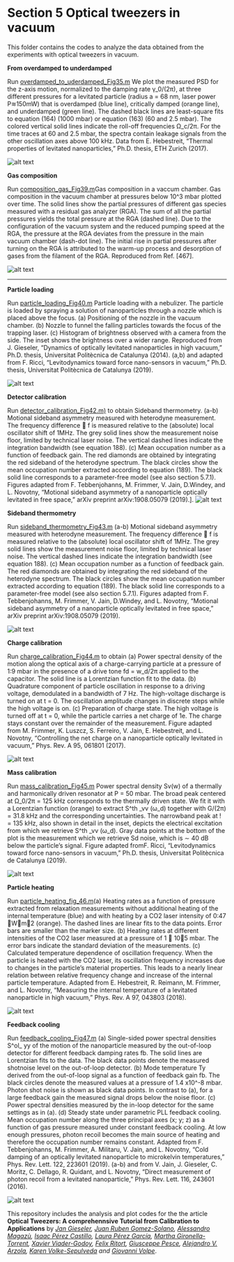# Section 5 Optical tweezers in vacuum

This folder contains the codes to analyze the data obtained from the experiments with optical tweezers in vacuum.



**From overdamped to underdamped**


Run [overdamped_to_uderdamped_Fig35.m](overdamped_to_underdamped/programs/overdamped_to_uderdamped_Fig35.m)
We plot the measured PSD for the z-axis
motion, normalized to the damping rate 
γ_0/(2π), at three different pressures for a levitated
particle (radius a = 68 nm, laser power P≋150mW) that is overdamped (blue line),
critically damped (orange line), and underdamped (green line). The dashed black lines are
least-square fits to equation (164) (1000 mbar) or equation (163) (60 and 2.5 mbar). The
colored vertical solid lines indicate the roll-off frequencies 
Ω_c/2π. For the time traces at
60 and 2.5 mbar, the spectra contain leakage signals from the other oscillation axes above
100 kHz. Data from E. Hebestreit, “Thermal properties of levitated nanoparticles,” Ph.D. thesis, ETH Zurich (2017).

![alt text](/sec_5_optical_tweezers_vacuum/overdamped_to_underdamped/figures/Fig35.jpg 
"overdamped to underdamped ")



**Gas composition**

Run [composition_gas_Fig39.m](gas_composition/programs/composition_gas_Fig39.m)Gas composition in a vaccum chamber. Gas composition in the vacuum chamber
at pressures below 10^3 mbar plotted over time. The solid lines show the partial pressures of
different gas species measured with a residual gas analyzer (RGA). The sum of all the partial
pressures yields the total pressure at the RGA (dashed line). Due to the configuration of the
vacuum system and the reduced pumping speed at the RGA, the pressure at the RGA deviates
from the pressure in the main vacuum chamber (dash-dot line). The initial rise in partial
pressures after turning on the RGA is attributed to the warm-up process and desorption of
gases from the filament of the RGA. Reproduced from Ref. [467].

![alt text](/sec_5_optical_tweezers_vacuum/gas_composition/figures/pressure.jpg "Gas composition")
***
 
 
 **Particle loading**
 
Run [particle_loading_Fig40.m](particle_loading/programs/particle_loading_Fig40.m) Particle loading with a nebulizer. The particle is loaded by spraying a solution
of nanoparticles through a nozzle which is placed above the focus. (a) Positioning of the
nozzle in the vacuum chamber. (b) Nozzle to funnel the falling particles towards the focus
of the trapping laser. (c) Histogram of brightness observed with a camera from the side.
The inset shows the brightness over a wider range. Reproduced from J. Gieseler, “Dynamics of optically levitated nanoparticles in high vacuum,” Ph.D. thesis, Universitat Politècnica de
Catalunya (2014). (a,b) and
adapted from F. Ricci, “Levitodynamics toward force nano-sensors in vacuum,” Ph.D. thesis, Universitat Politècnica de Catalunya
(2019).

![alt text](particle_loading/figures/particle_loading.jpg "Particle loading")

**Detector calibration**

Run [detector_calibration_Fig42.m)](detector_calibration/programs/detector_calibration_Fig42.m) to obtain Sideband thermometry. (a-b) Motional sideband asymmetry measured with
heterodyne measurement. The frequency difference  f is measured relative to the (absolute)
local oscillator shift of 1MHz. The grey solid lines show the measurement noise floor,
limited by technical laser noise. The vertical dashed lines indicate the integration bandwidth
(see equation 188). (c) Mean occupation number as a function of feedback gain. The red
diamonds are obtained by integrating the red sideband of the heterodyne spectrum. The
black circles show the mean occupation number extracted according to equation (189). The
black solid line corresponds to a parameter-free model (see also section 5.7.1). Figures
adapted from F. Tebbenjohanns, M. Frimmer, V. Jain, D.Windey, and L. Novotny, “Motional sideband asymmetry of a nanoparticle
optically levitated in free space,” arXiv preprint arXiv:1908.05079 (2019).].
![alt text](detector_calibration/figures/detector_calibration.jpg "Detector calibration")


**Sideband thermometry**

Run [sideband_thermometry_Fig43.m](sideband_thermometry/programs/sideband_thermometry_Fig42.m) (a-b) Motional sideband asymmetry measured with
heterodyne measurement. The frequency difference  f is measured relative to the (absolute)
local oscillator shift of 1MHz. The grey solid lines show the measurement noise floor,
limited by technical laser noise. The vertical dashed lines indicate the integration bandwidth
(see equation 188). (c) Mean occupation number as a function of feedback gain. The red
diamonds are obtained by integrating the red sideband of the heterodyne spectrum. The
black circles show the mean occupation number extracted according to equation (189). The
black solid line corresponds to a parameter-free model (see also section 5.7.1). Figures
adapted from F. Tebbenjohanns, M. Frimmer, V. Jain, D.Windey, and L. Novotny, “Motional sideband asymmetry of a nanoparticle
optically levitated in free space,” arXiv preprint arXiv:1908.05079 (2019).

![alt text](sideband_thermometry/figures/sideband_thermometry.jpg "sideband thermometry")

**Charge calibration**

Run [charge_calibration_Fig44.m](charge_calibration/programs/charge_calibration_Fig44.m) to obtain (a) Power spectral density of the motion along the optical
axis of a charge-carrying particle at a pressure of 1:9 mbar in the presence of a drive tone
fd = w_d/2π applied to the capacitor. The solid line is a Lorentzian function fit to the
data. (b) Quadrature component of particle oscillation in response to a driving voltage,
demodulated in a bandwidth of 7 Hz. The high-voltage discharge is turned on at t = 0. The
oscillation amplitude changes in discrete steps while the high voltage is on. (c) Preparation
of charge state. The high voltage is turned off at t = 0, while the particle carries a net charge
of 1e. The charge stays constant over the remainder of the measurement. Figure adapted
from M. Frimmer, K. Luszcz, S. Ferreiro, V. Jain, E. Hebestreit, and L. Novotny, “Controlling the net charge on a
nanoparticle optically levitated in vacuum,” Phys. Rev. A 95, 061801 (2017).

![alt text](charge_calibration/figures/PSD_quadrature.jpg "charge calibration")


**Mass calibration**

Run [mass_calibration_Fig45.m](mass_calibration/programs/mass_calibration_Fig45.m) Power spectral density Sv(w) of a thermally and harmonically
driven resonator at P = 50 mbar. The broad peak centered at 
Ω_0/2π = 125 kHz corresponds
to the thermally driven state. We fit it with a Lorentzian function (orange) to extract S^th
_vv (ω_d)
together with G/(2π) = 31.8 kHz and the corresponding uncertainties. The narrowband
peak at ! = 135 kHz, also shown in detail in the inset, depicts the electrical excitation from
which we retrieve S^th
_vv (ω_d). Gray data points at the bottom of the plot is the measurement
which we retrieve Sd
noise, which is ∼ 40 dB below the particle’s signal. Figure adapted fromF. Ricci, “Levitodynamics toward force nano-sensors in vacuum,” Ph.D. thesis, Universitat Politècnica de Catalunya (2019).

![alt text](mass_calibration/figures/mass_calibration.jpg "mass_calibration")

**Particle heating**

Run [particle_heating_fig_46.m](particle_heating/programs/particle_heating_fig_46.m)(a) Heating rates as a function of pressure extracted from
relaxation measurements without additional heating of the internal temperature (blue) and
with heating by a CO2 laser intensity of 0:47 Wm􀀀2 (orange). The dashed lines are linear
fits to the data points. Error bars are smaller than the marker size. (b) Heating rates at
different intensities of the CO2 laser measured at a pressure of 1  10􀀀5 mbar. The error bars
indicate the standard deviation of the measurements. (c) Calculated temperature dependence
of oscillation frequency. When the particle is heated with the CO2 laser, its oscillation
frequency increases due to changes in the particle’s material properties. This leads to a
nearly linear relation between relative frequency change and increase of the internal particle
temperature. Adapted from E. Hebestreit, R. Reimann, M. Frimmer, and L. Novotny, “Measuring the internal temperature of a levitated nanoparticle in high vacuum,” Phys. Rev. A 97, 043803 (2018).

![alt text](particle_heating/figures/particle_heating_Fig46.jpg " Particle heating")


**Feedback cooling**

Run [feedback_cooling_Fig47.m](feedback_cooling/programs/feedback_cooling_Fig47.m) (a) Single-sided power spectral densities S^ol_
yy of the motion
of the nanoparticle measured by the out-of-loop detector for different feedback damping
rates 
fb. The solid lines are Lorentzian fits to the data. The black data points denote the
measured shotnoise level on the out-of-loop detector. (b) Mode temperature Ty derived
from the out-of-loop signal as a function of feedback gain 
fb. The black circles denote
the measured values at a pressure of 1.4 x10^-8 mbar. Photon shot noise is shown as black
data points. In contrast to (a), for a large feedback gain the measured signal drops below
the noise floor. (c) Power spectral densities measured by the in-loop detector for the same
settings as in (a). (d) Steady state under parametric PLL feedback cooling. Mean occupation
number along the three principal axes (x; y; z) as a function of gas pressure measured under
constant feedback cooling. At low enough pressures, photon recoil becomes the main source
of heating and therefore the occupation number remains constant. Adapted from F. Tebbenjohanns, M. Frimmer, A. Militaru, V. Jain, and L. Novotny, “Cold damping of an optically levitated
nanoparticle to microkelvin temperatures,” Phys. Rev. Lett. 122, 223601 (2019).
(a-b) and from V. Jain, J. Gieseler, C. Moritz, C. Dellago, R. Quidant, and L. Novotny, “Direct measurement of photon recoil from
a levitated nanoparticle,” Phys. Rev. Lett. 116, 243601 (2016).

![alt text](feedback_cooling/figures/feedback_cooling.jpg "Feedback cooling")

This repository includes the analysis and plot codes for the the article **Optical Tweezers: A comprehennsive Tutorial  from Calibration to Applications** by *[Jan Gieseler](https://scholar.google.com.ar/citations?user=6OKJlNgAAAAJ&hl=en), [Juan Ruben Gomez-Solano](https://www.fisica.unam.mx/es/personal.php?id=639), [Alessandro Magazù](http://softmatterlab.org/people/alessandro-magazzu/),  [Isaac Pérez Castillo](https://scholar.google.com.mx/citations?user=58GAc80AAAAJ&hl=en), [Laura Pérez García](http://softmatterlab.org/people/laura-perez-garcia/), [Martha Gironella-Torrent](https://scholar.google.com/citations?user=tITfJqkAAAAJ&hl=en), [Xavier Viader-Godoy](https://scholar.google.com/citations?user=dTLMJy0AAAAJ&hl=en), [Felix Ritort](http://ffn.ub.es/ritort/), [Giusceppe Pesce](https://scholar.google.com/citations?user=Sf4mmT8AAAAJ&hl=en), [Alejandro V. Arzola](https://orcid.org/0000-0002-4860-6330), [Karen Volke-Sepulveda](https://www.fisica.unam.mx/es/personal.php?id=27) and [Giovanni Volpe](http://softmatterlab.org/people/giovanni-volpe/)*. 
 
